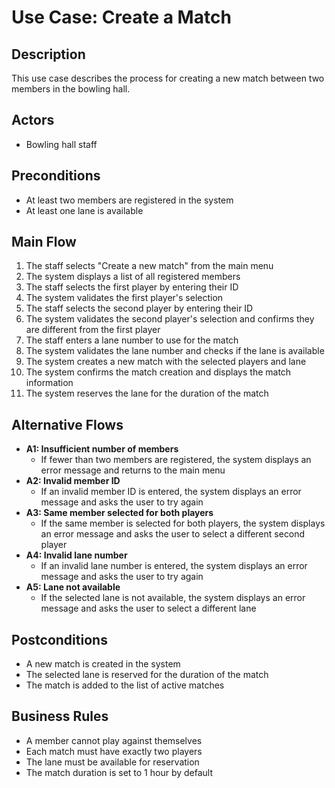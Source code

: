 # Use Case: Create a Match
## Description
This use case describes the process for creating a new match between two members in the bowling hall.
## Actors
- Bowling hall staff
## Preconditions
- At least two members are registered in the system
- At least one lane is available
## Main Flow
1. The staff selects "Create a new match" from the main menu
2. The system displays a list of all registered members
3. The staff selects the first player by entering their ID
4. The system validates the first player's selection
5. The staff selects the second player by entering their ID
6. The system validates the second player's selection and confirms they are different from the first player
7. The staff enters a lane number to use for the match
8. The system validates the lane number and checks if the lane is available
9. The system creates a new match with the selected players and lane
10. The system confirms the match creation and displays the match information
11. The system reserves the lane for the duration of the match
## Alternative Flows
- **A1: Insufficient number of members**
  - If fewer than two members are registered, the system displays an error message and returns to the main menu
- **A2: Invalid member ID**
  - If an invalid member ID is entered, the system displays an error message and asks the user to try again
- **A3: Same member selected for both players**
  - If the same member is selected for both players, the system displays an error message and asks the user to select a different second player
- **A4: Invalid lane number**
  - If an invalid lane number is entered, the system displays an error message and asks the user to try again
- **A5: Lane not available**
  - If the selected lane is not available, the system displays an error message and asks the user to select a different lane
## Postconditions
- A new match is created in the system
- The selected lane is reserved for the duration of the match
- The match is added to the list of active matches
## Business Rules
- A member cannot play against themselves
- Each match must have exactly two players
- The lane must be available for reservation
- The match duration is set to 1 hour by default